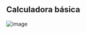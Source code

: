 ## Calculadora básica
![image](https://github.com/user-attachments/assets/044fea51-8bdb-4a16-978b-21b46340c087)
